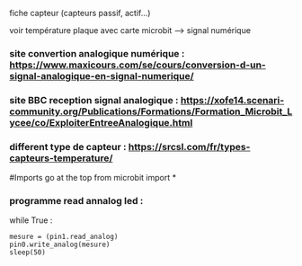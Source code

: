 fiche capteur (capteurs passif, actif...)

voir température plaque avec carte microbit -->  signal numérique

### site convertion analogique numérique :  https://www.maxicours.com/se/cours/conversion-d-un-signal-analogique-en-signal-numerique/

### site BBC reception signal analogique :   https://xofe14.scenari-community.org/Publications/Formations/Formation_Microbit_Lycee/co/ExploiterEntreeAnalogique.html

### different type de capteur : https://srcsl.com/fr/types-capteurs-temperature/

#Imports go at the top
from microbit import *




### programme read annalog led :
while True :
    
    mesure = (pin1.read_analog)
    pin0.write_analog(mesure)
    sleep(50)

